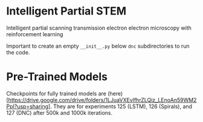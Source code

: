 # Intelligent Partial STEM

Intelligent partial scanning transmission electron electron microscopy with reinforcement learning


Important to create an empty `__init__.py` below `dnc` subdirectories to run the code.

# Pre-Trained Models

Checkpoints for fully trained models are (here)[https://drive.google.com/drive/folders/1LJuaVXEvlfhrZLQiz_LEnoAn59WM2PpI?usp=sharing]. They are for experiments 125 (LSTM), 126 (Spirals), and 127 (DNC) after 500k and 1000k iterations.
